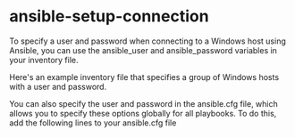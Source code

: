 # ansible-setup-connection
 
To specify a user and password when connecting to a Windows host using Ansible, you can use the ansible_user and ansible_password variables in your inventory file.

Here's an example inventory file that specifies a group of Windows hosts with a user and password.

You can also specify the user and password in the ansible.cfg file, which allows you to specify these options globally for all playbooks. To do this, add the following lines to your ansible.cfg file